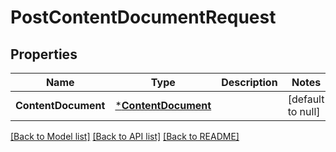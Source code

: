 # PostContentDocumentRequest

## Properties
Name | Type | Description | Notes
------------ | ------------- | ------------- | -------------
**ContentDocument** | [***ContentDocument**](ContentDocument.md) |  | [default to null]

[[Back to Model list]](../README.md#documentation-for-models) [[Back to API list]](../README.md#documentation-for-api-endpoints) [[Back to README]](../README.md)

